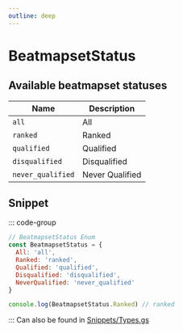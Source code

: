 ```yaml
---
outline: deep
---
```


# BeatmapsetStatus

## Available beatmapset statuses

| Name              | Description     |
|-------------------|-----------------|
| `all`             | All             |
| `ranked`          | Ranked          |
| `qualified`       | Qualified       |
| `disqualified`    | Disqualified    |
| `never_qualified` | Never Qualified |

## Snippet

::: code-group

```js [enum.gs]
// BeatmapsetStatus Enum
const BeatmapsetStatus = {
  All: 'all',
  Ranked: 'ranked',
  Qualified: 'qualified',
  Disqualified: 'disqualified',
  NeverQualified: 'never_qualified'
}

console.log(BeatmapsetStatus.Ranked) // ranked
```

:::
Can also be found in [Snippets/Types.gs](../../../snippets/snippets/types)